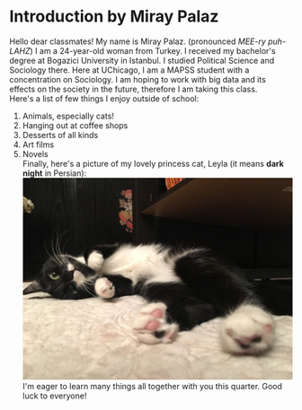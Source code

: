 # Introduction by Miray Palaz
Hello dear classmates! My name is Miray Palaz. (pronounced *MEE-ry puh-LAHZ*) I am a 24-year-old woman from Turkey. I received my bachelor's degree at Bogazici University in Istanbul. I studied Political Science and Sociology there. Here at UChicago, I am a MAPSS student with a concentration on Sociology. I am hoping to work with big data and its effects on the society in the future, therefore I am taking this class.  
Here's a list of few things I enjoy outside of school:  
1. Animals, especially cats!  
2. Hanging out at coffee shops  
3. Desserts of all kinds  
4. Art films  
5. Novels  
Finally, here's a picture of my lovely princess cat, Leyla (it means **dark night** in Persian):  
![LeylatheCat](IMG_9315.jpg)
I'm eager to learn many things all together with you this quarter. Good luck to everyone!
